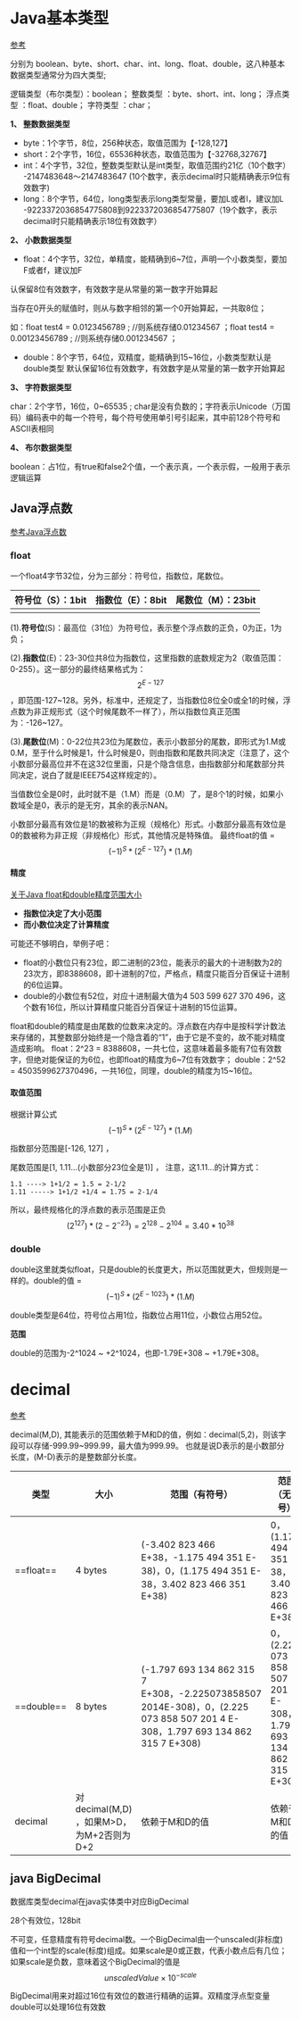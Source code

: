 # Java基本类型

[参考](https://blog.csdn.net/LagerSwan/article/details/104034723)

分别为 boolean、byte、short、char、int、long、float、double，这八种基本数据类型通常分为四大类型;

逻辑类型（布尔类型）：boolean；
整数类型 ：byte、short、int、long；
浮点类型 ：float、double；
字符类型 ：char；



**1、 整数数据类型**

- byte：1个字节，8位，256种状态，取值范围为【-128,127】
- short：2个字节，16位，65536种状态，取值范围为【-32768,32767】
- int：4个字节，32位，整数类型默认是int类型，取值范围约21亿（10个数字）
  -2147483648～2147483647 (10个数字，表示decimal时只能精确表示9位有效数字)
- long：8个字节，64位，long类型表示long类型常量，要加L或者l，建议加L
  -9223372036854775808到9223372036854775807（19个数字，表示decimal时只能精确表示18位有效数字）

**2、 小数数据类型**

- float：4个字节，32位，单精度，能精确到6~7位，声明一个小数类型，要加F或者f，建议加F

认保留8位有效数字，有效数字是从常量的第一数字开始算起

当存在0开头的赋值时，则从与数字相邻的第一个0开始算起，一共取8位；

如：float test4 = 0.0123456789 ; //则系统存储0.01234567 ；float test4 = 0.00123456789 ; //则系统存储0.001234567 ；

- double：8个字节，64位，双精度，能精确到15~16位，小数类型默认是double类型
  默认保留16位有效数字，有效数字是从常量的第一数字开始算起

**3、 字符数据类型**

char：2个字节，16位，0~65535 ; char是没有负数的；字符表示Unicode（万国码）编码表中的每一个符号，每个符号使用单引号引起来，其中前128个符号和ASCII表相同

**4、 布尔数据类型**

boolean：占1位，有true和false2个值，一个表示真，一个表示假，一般用于表示逻辑运算

## Java浮点数

[参考Java浮点数](https://blog.csdn.net/a327369238/article/details/52354811)

### float

一个float4字节32位，分为三部分：符号位，指数位，尾数位。

| 符号位（S）：1bit | 指数位（E）：8bit | 尾数位（M）：23bit |
| ----------------- | ----------------- | ------------------ |
|                   |                   |                    |

(1).**符号位**(S)：最高位（31位）为符号位，表示整个浮点数的正负，0为正，1为负；

(2).**指数位**(E)：23-30位共8位为指数位，这里指数的底数规定为2（取值范围：0-255）。这一部分的最终结果格式为：$$2^{E − 127}$$
 ，即范围-127~128。另外，标准中，还规定了，当指数位8位全0或全1的时候，浮点数为非正规形式（这个时候尾数不一样了），所以指数位真正范围为：-126~127。

(3).**尾数位**(M)：0-22位共23位为尾数位，表示小数部分的尾数，即形式为1.M或0.M，至于什么时候是1，什么时候是0，则由指数和尾数共同决定（注意了，这个小数部分最高位并不在这32位里面，只是个隐含信息，由指数部分和尾数部分共同决定，说白了就是IEEE754这样规定的）。

当值数位全是0时，此时就不是（1.M）而是（0.M）了，是8个1的时候，如果小数域全是0，表示的是无穷，其余的表示NAN。

小数部分最高有效位是1的数被称为正规（规格化）形式。小数部分最高有效位是0的数被称为非正规（非规格化）形式，其他情况是特殊值。
最终float的值 =$$  (-1)^S*(2^{E-127})*(1.M ) $$





#### 精度

[关于Java float和double精度范围大小](https://www.jb51.net/article/231635.htm)

- **指数位决定了大小范围**
- **而小数位决定了计算精度**

可能还不够明白，举例子吧：

- float的小数位只有23位，即二进制的23位，能表示的最大的十进制数为2的23次方，即8388608，即十进制的7位，严格点，精度只能百分百保证十进制的6位运算。
- double的小数位有52位，对应十进制最大值为4 503 599 627 370 496，这个数有16位，所以计算精度只能百分百保证十进制的15位运算。

 float和double的精度是由尾数的位数来决定的。浮点数在内存中是按科学计数法来存储的，其整数部分始终是一个隐含着的“1”，由于它是不变的，故不能对精度造成影响。
 float：2^23 = 8388608，一共七位，这意味着最多能有7位有效数字，但绝对能保证的为6位，也即float的精度为6~7位有效数字；
 double：2^52 = 4503599627370496，一共16位，同理，double的精度为15~16位。

#### 取值范围

根据计算公式$$   (-1)^S*(2^{E-127})*(1.M ) $$

指数部分范围是[-126, 127] ，

尾数范围是[1,  1.11...(小数部分23位全是1)] ， 注意，这1.11...的计算方式：

```
1.1 ----> 1+1/2 = 1.5 = 2-1/2
1.11 -----> 1+1/2 +1/4 = 1.75 = 2-1/4
```

所以，最终规格化的浮点数的表示范围是正负$$(2^{127})*(2-2^{-23})=2^{128}-2^{104}=3.40*10^{38}$$





### double

double这里就类似float，只是double的长度更大，所以范围就更大，但规则是一样的。double的值 =$$(-1)^S*(2^{E-1023})*(1.M )$$

double类型是64位，符号位占用1位，指数位占用11位，小数位占用52位。

**范围**

double的范围为-2^1024 ~ +2^1024，也即-1.79E+308 ~ +1.79E+308。

# decimal

[参考](https://www.cnblogs.com/tusheng/articles/9389672.html)

decimal(M,D), 其能表示的范围依赖于M和D的值，例如：decimal(5,2)，则该字段可以存储-999.99~999.99，最大值为999.99。 也就是说D表示的是小数部分长度，(M-D)表示的是整数部分长度。

| 类型       | 大小                                     | 范围（有符号）                                               | 范围（无符号）                                               | 用途            |
| ---------- | ---------------------------------------- | ------------------------------------------------------------ | ------------------------------------------------------------ | --------------- |
| ==float==  | 4 bytes                                  | (-3.402 823 466 E+38，-1.175 494 351 E-38)，0，(1.175 494 351 E-38，3.402 823 466 351 E+38) | 0，(1.175 494 351 E-38，3.402 823 466 E+38)                  | 单精度 浮点数值 |
| ==double== | 8 bytes                                  | (-1.797 693 134 862 315 7 E+308，-2.225073858507 2014E-308)，0，(2.225 073 858 507 201 4 E-308，1.797 693 134 862 315 7 E+308) | 0，(2.225 073 858 507 201 4 E-308，1.797 693 134 862 315 7 E+308) | 双精度 浮点数值 |
| decimal    | 对decimal(M,D) ，如果M>D，为M+2否则为D+2 | 依赖于M和D的值                                               | 依赖于M和D的值                                               | 小数值          |



## java BigDecimal

数据库类型decimal在java实体类中对应BigDecimal

28个有效位，128bit

不可变，任意精度有符号decimal数。一个BigDecimal由一个unscaled(非标度)值和一个int型的scale(标度)组成。如果scale是0或正数，代表小数点后有几位；如果scale是负数，意味着这个BigDecimal的值是$$unscaledValue × 10^{-scale}$$

BigDecimal用来对超过16位有效位的数进行精确的运算。双精度浮点型变量double可以处理16位有效数